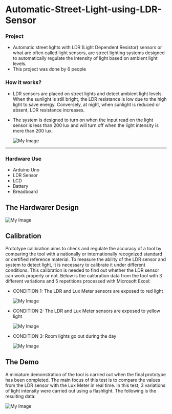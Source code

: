 # Automatic-Street-Light-using-LDR-Sensor

### Project 
- Automatic street lights with LDR (Light Dependent Resistor) sensors or what are often called light sensors, are street lighting systems designed to automatically regulate the intensity of light based on ambient light levels.
- This project was done by 6 people

### How it works? 
- LDR sensors are placed on street lights and detect ambient light levels. When the sunlight is still bright, the LDR resistance is low due to the high light to save energy. Conversely, at night, when sunlight is reduced or absent, LDR resistance increases.
- The system is designed to turn on when the input read on the light sensor is less than 200 lux and will turn off when the light intensity is more than 200 lux.

  ![My Image](2.png)
  
---
### Hardware Use
- Arduino Uno
- LDR Sensor
- LCD
- Battery
- Breadboard
  
## The Hardwarer Design
![My Image](1.png)


## Calibration
Prototype calibration aims to check and regulate the accuracy of a tool by comparing the tool with a nationally or internationally recognized standard or certified reference material. To measure the ability of the LDR sensor and system to detect light, it is necessary to calibrate it under different conditions. This calibration is needed to find out whether the LDR sensor can work properly or not. Below is the calibration data from the tool with 3 different variations and 5 repetitions processed with Microsoft Excel:
- CONDITION 1: The LDR and Lux ​​Meter sensors are exposed to red light

  ![My Image](3.png)
  
- CONDITION 2: The LDR and Lux ​​Meter sensors are exposed to yellow light

  ![My Image](4.png)
  
- CONDITION 3: Room lights go out during the day

  ![My Image](5.png)

## The Demo
A miniature demonstration of the tool is carried out when the final prototype has been completed. The main focus of this test is to compare the values ​​from the LDR sensor with the Lux Meter in real time. In this test, 3 variations of light intensity were carried out using a flashlight. The following is the resulting data:

![My Image](6.png)
